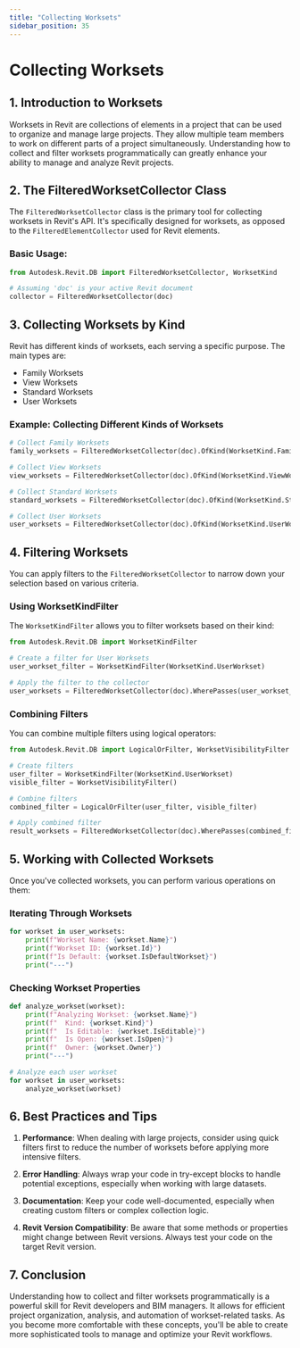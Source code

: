 ```yaml
---
title: "Collecting Worksets"
sidebar_position: 35
---
```


# Collecting Worksets
## 1. Introduction to Worksets

Worksets in Revit are collections of elements in a project that can be used to organize and manage large projects. They allow multiple team members to work on different parts of a project simultaneously. Understanding how to collect and filter worksets programmatically can greatly enhance your ability to manage and analyze Revit projects.

## 2. The FilteredWorksetCollector Class

The `FilteredWorksetCollector` class is the primary tool for collecting worksets in Revit's API. It's specifically designed for worksets, as opposed to the `FilteredElementCollector` used for Revit elements.

### Basic Usage:

```python
from Autodesk.Revit.DB import FilteredWorksetCollector, WorksetKind

# Assuming 'doc' is your active Revit document
collector = FilteredWorksetCollector(doc)
```

## 3. Collecting Worksets by Kind

Revit has different kinds of worksets, each serving a specific purpose. The main types are:

- Family Worksets
- View Worksets
- Standard Worksets
- User Worksets

### Example: Collecting Different Kinds of Worksets

```python
# Collect Family Worksets
family_worksets = FilteredWorksetCollector(doc).OfKind(WorksetKind.FamilyWorkset).ToWorksets()

# Collect View Worksets
view_worksets = FilteredWorksetCollector(doc).OfKind(WorksetKind.ViewWorkset).ToWorksets()

# Collect Standard Worksets
standard_worksets = FilteredWorksetCollector(doc).OfKind(WorksetKind.StandardWorkset).ToWorksets()

# Collect User Worksets
user_worksets = FilteredWorksetCollector(doc).OfKind(WorksetKind.UserWorkset).ToWorksets()
```

## 4. Filtering Worksets

You can apply filters to the `FilteredWorksetCollector` to narrow down your selection based on various criteria.

### Using WorksetKindFilter

The `WorksetKindFilter` allows you to filter worksets based on their kind:

```python
from Autodesk.Revit.DB import WorksetKindFilter

# Create a filter for User Worksets
user_workset_filter = WorksetKindFilter(WorksetKind.UserWorkset)

# Apply the filter to the collector
user_worksets = FilteredWorksetCollector(doc).WherePasses(user_workset_filter).ToWorksets()
```

### Combining Filters

You can combine multiple filters using logical operators:

```python
from Autodesk.Revit.DB import LogicalOrFilter, WorksetVisibilityFilter

# Create filters
user_filter = WorksetKindFilter(WorksetKind.UserWorkset)
visible_filter = WorksetVisibilityFilter()

# Combine filters
combined_filter = LogicalOrFilter(user_filter, visible_filter)

# Apply combined filter
result_worksets = FilteredWorksetCollector(doc).WherePasses(combined_filter).ToWorksets()
```

## 5. Working with Collected Worksets

Once you've collected worksets, you can perform various operations on them:

### Iterating Through Worksets

```python
for workset in user_worksets:
    print(f"Workset Name: {workset.Name}")
    print(f"Workset ID: {workset.Id}")
    print(f"Is Default: {workset.IsDefaultWorkset}")
    print("---")
```

### Checking Workset Properties

```python
def analyze_workset(workset):
    print(f"Analyzing Workset: {workset.Name}")
    print(f"  Kind: {workset.Kind}")
    print(f"  Is Editable: {workset.IsEditable}")
    print(f"  Is Open: {workset.IsOpen}")
    print(f"  Owner: {workset.Owner}")
    print("---")

# Analyze each user workset
for workset in user_worksets:
    analyze_workset(workset)
```

## 6. Best Practices and Tips

1. **Performance**: When dealing with large projects, consider using quick filters first to reduce the number of worksets before applying more intensive filters.

2. **Error Handling**: Always wrap your code in try-except blocks to handle potential exceptions, especially when working with large datasets.

3. **Documentation**: Keep your code well-documented, especially when creating custom filters or complex collection logic.

4. **Revit Version Compatibility**: Be aware that some methods or properties might change between Revit versions. Always test your code on the target Revit version.

## 7. Conclusion

Understanding how to collect and filter worksets programmatically is a powerful skill for Revit developers and BIM managers. It allows for efficient project organization, analysis, and automation of workset-related tasks. As you become more comfortable with these concepts, you'll be able to create more sophisticated tools to manage and optimize your Revit workflows.
